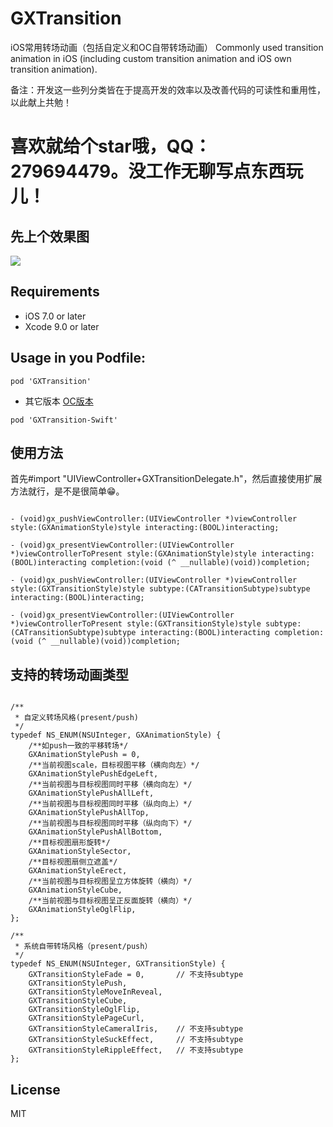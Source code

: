 # GXTransition
iOS常用转场动画（包括自定义和OC自带转场动画）
Commonly used transition animation in iOS (including custom transition animation and iOS own transition animation).

备注：开发这一些列分类皆在于提高开发的效率以及改善代码的可读性和重用性，以此献上共勉！

# 喜欢就给个star哦，QQ：279694479。没工作无聊写点东西玩儿！

先上个效果图
--

![](/GXTransition.gif)


Requirements
--
- iOS 7.0 or later
- Xcode 9.0 or later

Usage in you Podfile:
--

```
pod 'GXTransition'
```
* 其它版本 [OC版本](https://github.com/gsyhei/GXTransition-Swift)
```
pod 'GXTransition-Swift'
```

使用方法
--
首先#import "UIViewController+GXTransitionDelegate.h"，然后直接使用扩展方法就行，是不是很简单😁。

```objc

- (void)gx_pushViewController:(UIViewController *)viewController style:(GXAnimationStyle)style interacting:(BOOL)interacting;

- (void)gx_presentViewController:(UIViewController *)viewControllerToPresent style:(GXAnimationStyle)style interacting:(BOOL)interacting completion:(void (^ __nullable)(void))completion;

- (void)gx_pushViewController:(UIViewController *)viewController style:(GXTransitionStyle)style subtype:(CATransitionSubtype)subtype interacting:(BOOL)interacting;

- (void)gx_presentViewController:(UIViewController *)viewControllerToPresent style:(GXTransitionStyle)style subtype:(CATransitionSubtype)subtype interacting:(BOOL)interacting completion:(void (^ __nullable)(void))completion;

```

支持的转场动画类型
--

```objc

/**
 * 自定义转场风格(present/push)
 */
typedef NS_ENUM(NSUInteger, GXAnimationStyle) {
    /**如push一致的平移转场*/
    GXAnimationStylePush = 0,
    /**当前视图scale，目标视图平移（横向向左）*/
    GXAnimationStylePushEdgeLeft,
    /**当前视图与目标视图同时平移（横向向左）*/
    GXAnimationStylePushAllLeft,
    /**当前视图与目标视图同时平移（纵向向上）*/
    GXAnimationStylePushAllTop,
    /**当前视图与目标视图同时平移（纵向向下）*/
    GXAnimationStylePushAllBottom,
    /**目标视图扇形旋转*/
    GXAnimationStyleSector,
    /**目标视图扇侧立遮盖*/
    GXAnimationStyleErect,
    /**当前视图与目标视图呈立方体旋转（横向）*/
    GXAnimationStyleCube,
    /**当前视图与目标视图呈正反面旋转（横向）*/
    GXAnimationStyleOglFlip,
};

/**
 * 系统自带转场风格（present/push）
 */
typedef NS_ENUM(NSUInteger, GXTransitionStyle) {
    GXTransitionStyleFade = 0,       // 不支持subtype
    GXTransitionStylePush,
    GXTransitionStyleMoveInReveal,
    GXTransitionStyleCube,
    GXTransitionStyleOglFlip,
    GXTransitionStylePageCurl,
    GXTransitionStyleCameralIris,    // 不支持subtype
    GXTransitionStyleSuckEffect,     // 不支持subtype
    GXTransitionStyleRippleEffect,   // 不支持subtype
};

```

License
--
MIT

